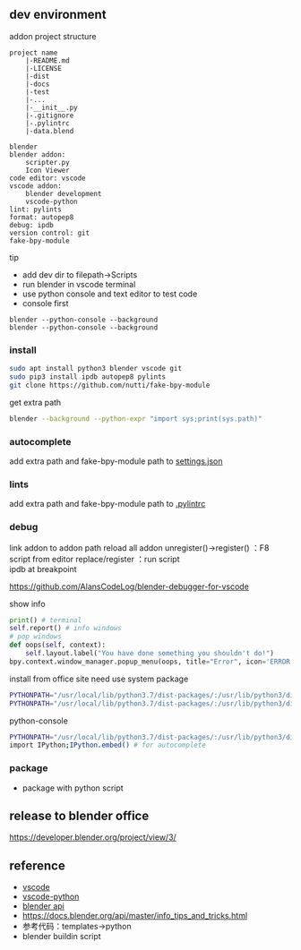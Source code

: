 
## dev environment
addon project structure
```
project name
    |-README.md
    |-LICENSE
    |-dist
    |-docs
    |-test
    |-...
    |-__init__.py
    |-.gitignore
    |-.pylintrc
    |-data.blend
```

```
blender
blender addon:
    scripter.py
    Icon Viewer
code editor: vscode 
vscode addon:
    blender development
    vscode-python
lint: pylints
format: autopep8
debug: ipdb
version control: git
fake-bpy-module
```

tip
- add dev dir to  filepath->Scripts
- run blender in vscode terminal
- use python console and text editor to test code
- console first
```
blender --python-console --background
blender --python-console --background
```

### install
```sh
sudo apt install python3 blender vscode git
sudo pip3 install ipdb autopep8 pylints
git clone https://github.com/nutti/fake-bpy-module
```

get extra path
```sh
blender --background --python-expr "import sys;print(sys.path)"
```

### autocomplete 
add extra path and fake-bpy-module path to [settings.json](.vscode/settings.json)  
### lints
add extra path and fake-bpy-module path to
[.pylintrc](.pylintrc)  

### debug
link addon to addon path 
reload all addon unregister()->register()  ：F8   
script from editor replace/register ：run script  
ipdb at breakpoint

https://github.com/AlansCodeLog/blender-debugger-for-vscode

show info
```py
print() # terminal
self.report() # info windows
# pop windows
def oops(self, context):
    self.layout.label("You have done something you shouldn't do!")
bpy.context.window_manager.popup_menu(oops, title="Error", icon='ERROR')
```

install from office site need use system package
```sh
PYTHONPATH="/usr/local/lib/python3.7/dist-packages/:/usr/lib/python3/dist-packages" ./blender ... 
PYTHONPATH="/usr/local/lib/python3.7/dist-packages/:/usr/lib/python3/dist-packages" ./blender --python-console
```

python-console
```sh
PYTHONPATH="/usr/local/lib/python3.7/dist-packages/:/usr/lib/python3/dist-packages" ./blender --python-console --background
import IPython;IPython.embed() # for autocomplete
```


### package
- package with python script

## release to blender office
https://developer.blender.org/project/view/3/


## reference
- [vscode](https://code.visualstudio.com/)
- [vscode-python](https://github.com/DonJayamanne/pythonVSCode)
- [blender api](https://docs.blender.org/api/master/index.html)
- https://docs.blender.org/api/master/info_tips_and_tricks.html
- 参考代码：templates->python
- blender buildin script
